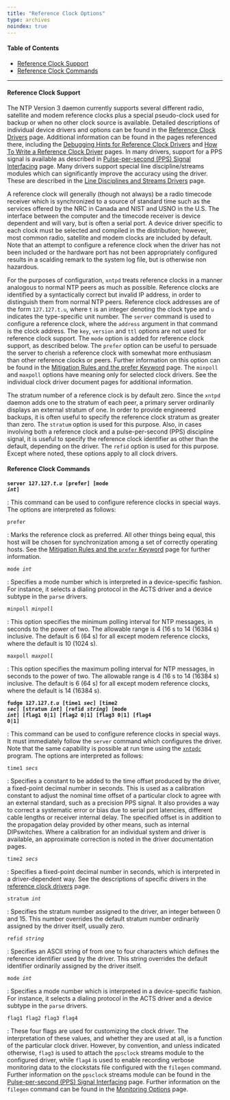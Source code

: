 ```yaml
---
title: "Reference Clock Options"
type: archives
noindex: true
---
```


#### Table of Contents

*   [Reference Clock Support](/documentation/3-5.93e/clockopt/#reference-clock-support)
*   [Reference Clock Commands](/documentation/3-5.93e/clockopt/#reference-clock-commands)

* * *

#### Reference Clock Support

The NTP Version 3 daemon currently supports several different radio, satellite and modem reference clocks plus a special pseudo-clock used for backup or when no other clock source is available. Detailed descriptions of individual device drivers and options can be found in the [Reference Clock Drivers](/documentation/3-5.93e/refclock/) page. Additional information can be found in the pages referenced there, including the [Debugging Hints for Reference Clock Drivers](/documentation/3-5.93e/rdebug/) and [How To Write a Reference Clock Driver](/documentation/3-5.93e/howto/) pages. In many drivers, support for a PPS signal is available as described in [Pulse-per-second (PPS) Signal Interfacing](/documentation/3-5.93e/pps/) page. Many drivers support special line discipline/streams modules which can significantly improve the accuracy using the driver. These are described in the [Line Disciplines and Streams Drivers](/documentation/3-5.93e/ldisc/) page.

A reference clock will generally (though not always) be a radio timecode receiver which is synchronized to a source of standard time such as the services offered by the NRC in Canada and NIST and USNO in the U.S. The interface between the computer and the timecode receiver is device dependent and will vary, but is often a serial port. A device driver specific to each clock must be selected and compiled in the distribution; however, most common radio, satellite and modem clocks are included by default. Note that an attempt to configure a reference clock when the driver has not been included or the hardware port has not been appropriately configured results in a scalding remark to the system log file, but is otherwise non hazardous. 

For the purposes of configuration, <code>xntpd</code> treats reference clocks in a manner analogous to normal NTP peers as much as possible. Reference clocks are identified by a syntactically correct but invalid IP address, in order to distinguish them from normal NTP peers. Reference clock addresses are of the form <code>127.127.t.u</code>, where <code>t</code> is an integer denoting the clock type and <code>u</code> indicates the type-specific unit number. The <code>server</code> command is used to configure a reference clock, where the <code>address</code> argument in that command is the clock address. The <code>key</code>, <code>version</code> and <code>ttl</code> options are not used for reference clock support. The <code>mode</code> option is added for reference clock support, as described below. The <code>prefer</code> option can be useful to persuade the server to cherish a reference clock with somewhat more enthusiasm than other reference clocks or peers. Further information on this option can be found in the [Mitigation Rules and the prefer Keyword](/documentation/3-5.93e/prefer/) page. The <code>minpoll</code> and <code>maxpoll</code> options have meaning only for selected clock drivers. See the individual clock driver document pages for additional information.

The stratum number of a reference clock is by default zero. Since the <code>xntpd</code> daemon adds one to the stratum of each peer, a primary server ordinarily displays an external stratum of one. In order to provide engineered backups, it is often useful to specify the reference clock stratum as greater than zero. The <code>stratum</code> option is used for this purpose. Also, in cases involving both a reference clock and a pulse-per-second (PPS) discipline signal, it is useful to specify the reference clock identifier as other than the default, depending on the driver. The <code>refid</code> option is used for this purpose. Except where noted, these options apply to all clock drivers.

#### Reference Clock Commands

<code>**server 127.127._t.u_ [prefer] [mode _int_]**</code>

: This command can be used to configure reference clocks in special ways. The options are interpreted as follows:

<code>prefer</code>

: Marks the reference clock as preferred. All other things being equal, this host will be chosen for synchronization among a set of correctly operating hosts. See the [Mitigation Rules and the <code>prefer</code> Keyword](/documentation/3-5.93e/prefer/) page for further information.

<code>mode _int_</code>

: Specifies a mode number which is interpreted in a device-specific fashion. For instance, it selects a dialing protocol in the ACTS driver and a device subtype in the <code>parse</code> drivers.

<code>minpoll _minpoll_</code>

: This option specifies the minimum polling interval for NTP messages, in seconds to the power of two. The allowable range is 4 (16 s to 14 (16384 s) inclusive. The default is 6 (64 s) for all except modem reference clocks, where the default is 10 (1024 s). 

<code>maxpoll _maxpoll_</code>

: This option specifies the maximum polling interval for NTP messages, in seconds to the power of two. The allowable range is 4 (16 s to 14 (16384 s) inclusive. The default is 6 (64 s) for all except modem reference clocks, where the default is 14 (16384 s). 

<code>**fudge 127.127._t.u_ [time1 _sec_] [time2 _sec_] [stratum _int_] [refid _string_] [mode _int_] [flag1 0|1] [flag2 0|1] [flag3 0|1] [flag4 0|1]**</code>

: This command can be used to configure reference clocks in special ways. It must immediately follow the <code>server</code> command which configures the driver. Note that the same capability is possible at run time using the <code>[xntpdc](/documentation/3-5.93e/xntpdc/)</code> program. The options are interpreted as follows:

<code>time1 _secs_</code>

: Specifies a constant to be added to the time offset produced by the driver, a fixed-point decimal number in seconds. This is used as a calibration constant to adjust the nominal time offset of a particular clock to agree with an external standard, such as a precision PPS signal. It also provides a way to correct a systematic error or bias due to serial port latencies, different cable lengths or receiver internal delay. The specified offset is in addition to the propagation delay provided by other means, such as internal DIPswitches. Where a calibration for an individual system and driver is available, an approximate correction is noted in the driver documentation pages. 

<code>time2 _secs_</code>

: Specifies a fixed-point decimal number in seconds, which is interpreted in a driver-dependent way. See the descriptions of specific drivers in the [reference clock drivers](/documentation/3-5.93e/refclock/) page.

<code>stratum _int_</code>

: Specifies the stratum number assigned to the driver, an integer between 0 and 15. This number overrides the default stratum number ordinarily assigned by the driver itself, usually zero.

<code>refid _string_</code>

: Specifies an ASCII string of from one to four characters which defines the reference identifier used by the driver. This string overrides the default identifier ordinarily assigned by the driver itself.

<code>mode _int_</code>

: Specifies a mode number which is interpreted in a device-specific fashion. For instance, it selects a dialing protocol in the ACTS driver and a device subtype in the <code>parse</code> drivers. 

<code>flag1 flag2 flag3 flag4</code>

: These four flags are used for customizing the clock driver. The interpretation of these values, and whether they are used at all, is a function of the particular clock driver. However, by convention, and unless indicated otherwise, <code>flag3</code> is used to attach the <code>ppsclock</code> streams module to the configured driver, while <code>flag4</code> is used to enable recording verbose monitoring data to the clockstats file configured with the <code>filegen</code> command. Further information on the <code>ppsclock</code> streams module can be found in the [Pulse-per-second (PPS) Signal Interfacing](/documentation/3-5.93e/pps/) page. Further information on the <code>filegen</code> command can be found in the [Monitoring Options](/documentation/3-5.93e/monopt/) page.